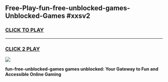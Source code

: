 
## Free-Play-fun-free-unblocked-games-Unblocked-Games #xxsv2
<h3>
<a href="https://news.freeplayer.one?title=fun-free-unblocked-games&ref=8M">CLICK TO PLAY</a></h3>
<hr>

<h3>
<a href="https://news.freeplayer.one?title=fun-free-unblocked-games&ref=8M">CLICK 2 PLAY</a>
  
</h3>

<a href="https://news.freeplayer.one?title=fun-free-unblocked-games&ref=8M"><img src="https://clearcache.store/games.png"></a>


**fun-free-unblocked-games games unblocked: Your Gateway to Fun and Accessible Online Gaming**

